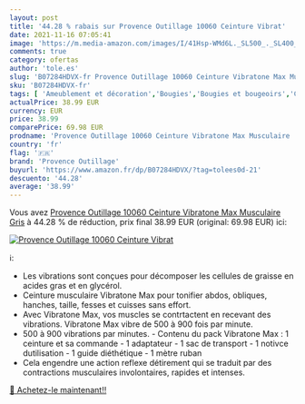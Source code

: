 ```yaml
---
layout: post
title: '44.28 % rabais sur Provence Outillage 10060 Ceinture Vibrat'
date: 2021-11-16 07:05:41
image: 'https://m.media-amazon.com/images/I/41Hsp-WMd6L._SL500_._SL400_.jpg'
comments: true
category: ofertas
author: 'tole.es'
slug: 'B07284HDVX-fr Provence Outillage 10060 Ceinture Vibratone Max Musculaire...'
sku: 'B07284HDVX-fr'
tags: [ 'Ameublement et décoration','Bougies','Bougies et bougeoirs','Cuisine et Maison','Décoration de la maison','provence outillage', ]
actualPrice: 38.99 EUR
currency: EUR
price: 38.99
comparePrice: 69.98 EUR
prodname: 'Provence Outillage 10060 Ceinture Vibratone Max Musculaire  Gris'
country: 'fr'
flag: '🇫🇷'
brand: 'Provence Outillage'
buyurl: 'https://www.amazon.fr/dp/B07284HDVX/?tag=tolees0d-21'
descuento: '44.28'
average: '38.99'
---
```


Vous avez [Provence Outillage 10060 Ceinture Vibratone Max Musculaire  Gris](https://www.amazon.fr/dp/B07284HDVX/?tag=tolees0d-21)  à  44.28 % de réduction, prix final  38.99 EUR (original: 69.98 EUR) ici:

[![Provence Outillage 10060 Ceinture Vibrat](https://m.media-amazon.com/images/I/41Hsp-WMd6L._SL500_._SL400_.jpg)](https://www.amazon.fr/dp/B07284HDVX/?tag=tolees0d-21)

ℹ️:

- Les vibrations sont conçues pour décomposer les cellules de graisse en acides gras et en glycérol.
- Ceinture musculaire Vibratone Max pour tonifier abdos, obliques, hanches, taille, fesses et cuisses sans effort.
- Avec Vibratone Max, vos muscles se contrtactent en recevant des vibrations. Vibratone Max vibre de 500 à 900 fois par minute.
- 500 à 900 vibrations par minutes. - Contenu du pack Vibratone Max : 1 ceinture et sa commande - 1 adaptateur - 1 sac de transport - 1 notivce dutilisation - 1 guide diéthétique - 1 mètre ruban
- Cela engendre une action reflexe détirement qui se traduit par des contractions musculaires involontaires, rapides et intenses.

[🛒 Achetez-le maintenant!!](https://www.amazon.fr/dp/B07284HDVX/?tag=tolees0d-21)
